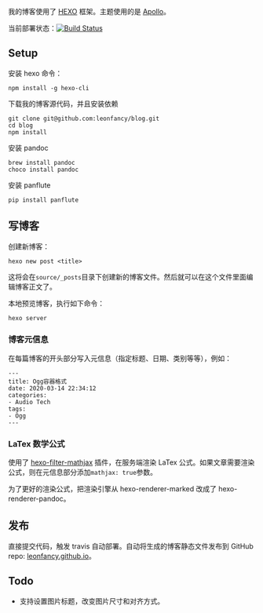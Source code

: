 我的博客使用了 [HEXO](https://hexo.io/) 框架。主题使用的是 [Apollo](https://github.com/pinggod/hexo-theme-apollo)。

当前部署状态：[![Build Status](https://travis-ci.org/leonfancy/leonfancy.github.io.svg?branch=hexo)](https://travis-ci.org/leonfancy/leonfancy.github.io)

## Setup
安装 hexo 命令：
```
npm install -g hexo-cli
```

下载我的博客源代码，并且安装依赖
```
git clone git@github.com:leonfancy/blog.git
cd blog
npm install 
```

安装 pandoc

```
brew install pandoc
choco install pandoc 
```

安装 panflute

```
pip install panflute
```

## 写博客

创建新博客：
```
hexo new post <title>
```
这将会在`source/_posts`目录下创建新的博客文件。然后就可以在这个文件里面编辑博客正文了。

本地预览博客，执行如下命令：
```bash
hexo server 
```

### 博客元信息

在每篇博客的开头部分写入元信息（指定标题、日期、类别等等），例如：

```
---
title: Ogg容器格式
date: 2020-03-14 22:34:12
categories:
- Audio Tech
tags:
- Ogg
---
```

### LaTex 数学公式

使用了 [hexo-filter-mathjax](https://github.com/stevenjoezhang/hexo-filter-mathjax) 插件，在服务端渲染 LaTex 公式。如果文章需要渲染公式，则在元信息部分添加`mathjax: true`参数。

为了更好的渲染公式，把渲染引擎从 hexo-renderer-marked 改成了 hexo-renderer-pandoc。

## 发布

直接提交代码，触发 travis 自动部署。自动将生成的博客静态文件发布到 GitHub
 repo:  [leonfancy.github.io](https://github.com/leonfancy/leonfancy.github.io)。
 
## Todo

- 支持设置图片标题，改变图片尺寸和对齐方式。
